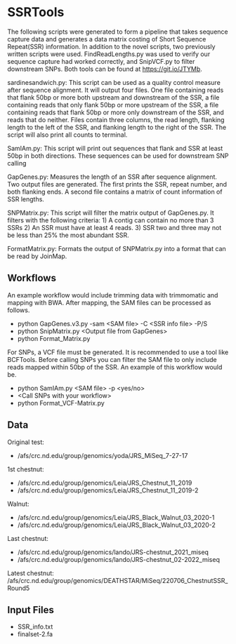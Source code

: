 # SSRTools
The following scripts were generated to form a pipeline that takes sequence capture data and generates a data matrix costing of Short Sequence Repeat(SSR) information. In addition to the novel scripts, two previously written scripts were used. FindReadLengths.py was used to verify our sequence capture had worked correctly, and SnipVCF.py to filter downstream SNPs. Both tools can be found at https://git.io/JTYMb.


sardinesandwich.py: This script can be used as a quality control measure after sequence alignment. It will output four files. One file containing reads that flank 50bp or more both upstream and downstream of the SSR, a file containing reads that only flank 50bp or more upstream of the SSR, a file containing reads that flank 50bp or more only downstream of the SSR, and reads that do neither. Files contain three columns, the read length, flanking length to the left of the SSR, and flanking length to the right of the SSR. The script will also print all counts to terminal.

SamIAm.py: This script will print out sequences that flank and SSR at least 50bp in both directions. These sequences can be used for downstream SNP calling 

GapGenes.py: Measures the length of an SSR after sequence alignment. Two output files are generated. The first prints the SSR, repeat number, and both flanking ends. A second file contains a matrix of count information of SSR lengths.

SNPMatrix.py: This script will filter the matrix output of GapGenes.py. It filters with the following criteria: 1) A contig can contain no more than 3 SSRs 2) An SSR must have at least 4 reads. 3) SSR two and three may not be less than 25% the most abundant SSR.

FormatMatrix.py: Formats the output of SNPMatrix.py into a format that can be read by JoinMap.


## Workflows

An example workflow would include trimming data with trimmomatic and mapping with BWA. After mapping, the SAM files can be processed as follows.

- python GapGenes.v3.py -sam \<SAM file\> -C \<SSR info file\> -P/S
- python SnipMatrix.py \<Output file from GapGenes\>
- python Format_Matrix.py
  
For SNPs, a VCF file must be generated. It is recommended to use a tool like BCFTools. Before calling SNPs you can filter the SAM file to only include reads mapped within 50bp of the SSR. An example of this workflow would be.
  
- python SamIAm.py \<SAM file\> -p \<yes/no\>
- \<Call SNPs with your workflow\>
- python Format_VCF-Matrix.py


## Data

Original test: 
- /afs/crc.nd.edu/group/genomics/yoda/JRS_MiSeq_7-27-17

1st chestnut:
- /afs/crc.nd.edu/group/genomics/Leia/JRS_Chestnut_11_2019
- /afs/crc.nd.edu/group/genomics/Leia/JRS_Chestnut_11_2019-2

Walnut:
- /afs/crc.nd.edu/group/genomics/Leia/JRS_Black_Walnut_03_2020-1
- /afs/crc.nd.edu/group/genomics/Leia/JRS_Black_Walnut_03_2020-2

Last chestnut:
- /afs/crc.nd.edu/group/genomics/lando/JRS-chestnut_2021_miseq
- /afs/crc.nd.edu/group/genomics/lando/JRS-chestnut_02-2022_miseq

Latest chestnut:
/afs/crc.nd.edu/group/genomics/DEATHSTAR/MiSeq/220706_ChestnutSSR_Round5

## Input Files
- SSR_info.txt
- finalset-2.fa
